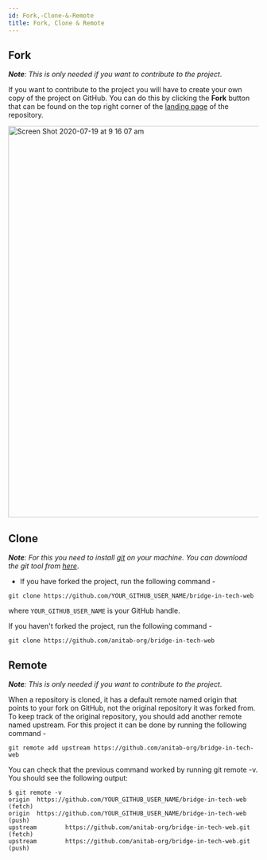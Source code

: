 ```yaml
---
id: Fork,-Clone-&-Remote
title: Fork, Clone & Remote
---
```


## Fork

_**Note**: This is only needed if you want to contribute to the project_.

If you want to contribute to the project you will have to create your own copy of the project on GitHub. You can do this by clicking the **Fork** button that can be found on the top right corner of the [landing page](https://github.com/anitab-org/bridge-in-tech-web) of the repository.

<img width="788" alt="Screen Shot 2020-07-19 at 9 16 07 am" src="https://user-images.githubusercontent.com/29667122/87863680-cd079d00-c9a0-11ea-836a-eb73da3d89c5.png"/>

## Clone

_**Note**: For this you need to install [git](https://git-scm.com) on your machine. You can download the git tool from [here](https://git-scm.com/downloads)_.

- If you have forked the project, run the following command -

`git clone https://github.com/YOUR_GITHUB_USER_NAME/bridge-in-tech-web`

where `YOUR_GITHUB_USER_NAME` is your GitHub handle.

If you haven't forked the project, run the following command -

`git clone https://github.com/anitab-org/bridge-in-tech-web`

## Remote

_**Note**: This is only needed if you want to contribute to the project_.

When a repository is cloned, it has a default remote named origin that points to your fork on GitHub, not the original repository it was forked from. To keep track of the original repository, you should add another remote named upstream. For this project it can be done by running the following command -

`git remote add upstream https://github.com/anitab-org/bridge-in-tech-web`

You can check that the previous command worked by running git remote -v. You should see the following output:

```
$ git remote -v
origin  https://github.com/YOUR_GITHUB_USER_NAME/bridge-in-tech-web (fetch)
origin  https://github.com/YOUR_GITHUB_USER_NAME/bridge-in-tech-web (push)
upstream        https://github.com/anitab-org/bridge-in-tech-web.git (fetch)
upstream        https://github.com/anitab-org/bridge-in-tech-web.git (push)
```
